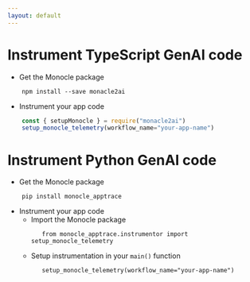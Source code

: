 ```yaml
---
layout: default
---
```


# Instrument TypeScript GenAI code
- Get the Monocle package
  
```
    npm install --save monacle2ai
```
- Instrument your app code
```js
    const { setupMonocle } = require("monacle2ai")
    setup_monocle_telemetry(workflow_name="your-app-name")
```

# Instrument Python GenAI code
- Get the Monocle package
  
```
    pip install monocle_apptrace 
```
- Instrument your app code
     - Import the Monocle package
       ```
          from monocle_apptrace.instrumentor import setup_monocle_telemetry
       ```
     - Setup instrumentation in your ```main()``` function  
       ``` 
          setup_monocle_telemetry(workflow_name="your-app-name")
       ```         
